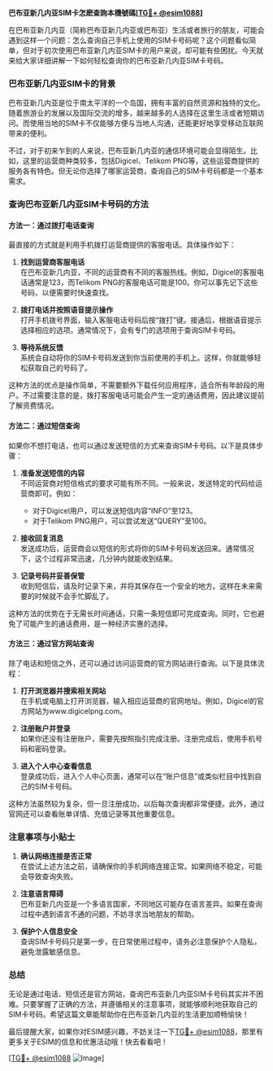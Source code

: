 **巴布亚新几内亚SIM卡怎麽查詢本機號碼[[TG💪+ @esim1088](https://t.me/s/esim1088)]**

在巴布亚新几内亚（简称巴布亚新几内亚或巴布亚）生活或者旅行的朋友，可能会遇到这样一个问题：怎么查询自己手机上使用的SIM卡号码呢？这个问题看似简单，但对于初次使用巴布亚新几内亚SIM卡的用户来说，却可能有些困扰。今天就来给大家详细讲解一下如何轻松查询你的巴布亚新几内亚SIM卡号码。

### 巴布亚新几内亚SIM卡的背景

巴布亚新几内亚是位于南太平洋的一个岛国，拥有丰富的自然资源和独特的文化。随着旅游业的发展以及国际交流的增多，越来越多的人选择在这里生活或者短期访问。而使用当地的SIM卡不仅能够方便与当地人沟通，还能更好地享受移动互联网带来的便利。

不过，对于初来乍到的人来说，巴布亚新几内亚的通信环境可能会显得陌生。比如，这里的运营商种类较多，包括Digicel、Telikom PNG等，这些运营商提供的服务各有特色。但无论你选择了哪家运营商，查询自己的SIM卡号码都是一个基本需求。

### 查询巴布亚新几内亚SIM卡号码的方法

#### 方法一：通过拨打电话查询

最直接的方式就是利用手机拨打运营商提供的客服电话。具体操作如下：

1. **找到运营商客服电话**  
   在巴布亚新几内亚，不同的运营商有不同的客服热线。例如，Digicel的客服电话通常是123，而Telikom PNG的客服电话可能是100。你可以事先记下这些号码，以便需要时快速查找。

2. **拨打电话并按照语音提示操作**  
   打开手机拨号界面，输入客服电话号码后按“拨打”键。接通后，根据语音提示选择相应的选项。通常情况下，会有专门的选项用于查询SIM卡号码。

3. **等待系统反馈**  
   系统会自动将你的SIM卡号码发送到你当前使用的手机上。这样，你就能够轻松获取自己的号码了。

这种方法的优点是操作简单，不需要额外下载任何应用程序，适合所有年龄段的用户。不过需要注意的是，拨打客服电话可能会产生一定的通话费用，因此建议提前了解资费情况。

#### 方法二：通过短信查询

如果你不想打电话，也可以通过发送短信的方式来查询SIM卡号码。以下是具体步骤：

1. **准备发送短信的内容**  
   不同运营商对短信格式的要求可能有所不同。一般来说，发送特定的代码给运营商即可。例如：
   - 对于Digicel用户，可以发送短信内容“INFO”至123。
   - 对于Telikom PNG用户，可以尝试发送“QUERY”至100。

2. **接收回复消息**  
   发送成功后，运营商会以短信的形式将你的SIM卡号码发送回来。通常情况下，这个过程非常迅速，几分钟内就能收到结果。

3. **记录号码并妥善保管**  
   收到短信后，请及时记录下来，并将其保存在一个安全的地方。这样在未来需要的时候就不会手忙脚乱了。

这种方法的优势在于无需长时间通话，只需一条短信即可完成查询。同时，它也避免了可能产生的通话费用，是一种经济实惠的选择。

#### 方法三：通过官方网站查询

除了电话和短信之外，还可以通过访问运营商的官方网站进行查询。以下是具体流程：

1. **打开浏览器并搜索相关网站**  
   在手机或电脑上打开浏览器，输入相应运营商的官网地址。例如，Digicel的官方网站为www.digicelpng.com。

2. **注册账户并登录**  
   如果你还没有注册账户，需要先按照指引完成注册。注册完成后，使用手机号码和密码登录。

3. **进入个人中心查看信息**  
   登录成功后，进入个人中心页面，通常可以在“账户信息”或类似栏目中找到自己的SIM卡号码。

这种方法虽然较为复杂，但一旦注册成功，以后每次查询都非常便捷。此外，通过官网还可以查看账单详情、充值记录等其他重要信息。

### 注意事项与小贴士

1. **确认网络连接是否正常**  
   在尝试上述方法之前，请确保你的手机网络连接正常。如果网络不稳定，可能会导致查询失败。

2. **注意语言障碍**  
   巴布亚新几内亚是一个多语言国家，不同地区可能存在语言差异。如果在查询过程中遇到语言不通的问题，不妨寻求当地朋友的帮助。

3. **保护个人信息安全**  
   查询SIM卡号码只是第一步，在日常使用过程中，请务必注意保护个人隐私，避免泄露敏感信息。

### 总结

无论是通过电话、短信还是官方网站，查询巴布亚新几内亚SIM卡号码其实并不困难。只要掌握了正确的方法，并遵循相关的注意事项，就能够顺利地获取自己的SIM卡号码。希望这篇文章能帮助你在巴布亚新几内亚的生活更加顺畅愉快！

最后提醒大家，如果你对ESIM感兴趣，不妨关注一下[TG💪+ @esim1088](https://t.me/s/esim1088)，那里有更多关于ESIM的信息和优惠活动哦！快去看看吧！

[[TG💪+ @esim1088](https://t.me/s/esim1088) ![Image](https://i.postimg.cc/4NQfJmqS/Snipaste-2025-05-13-00-14-12.png)]